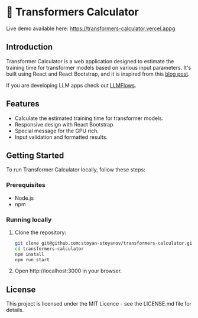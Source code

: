 # 👾 Transformers Calculator

Live demo available here: https://transformers-calculator.vercel.appg

## Introduction
Transformer Calculator is a web application designed to estimate the training time for transformer models based on various input parameters. It's built using React and React Bootstrap, and it is inspired from this [blog post](https://medium.com/@dzmitrybahdanau/the-flops-calculus-of-language-model-training-3b19c1f025e4).

If you are developing LLM apps check out [LLMFlows](https://github.com/stoyan-stoyanov/llmflows).

## Features
- Calculate the estimated training time for transformer models.
- Responsive design with React Bootstrap.
- Special message for the GPU rich.
- Input validation and formatted results.

## Getting Started
To run Transformer Calculator locally, follow these steps:

### Prerequisites
- Node.js
- npm

### Running locally
1. Clone the repository:
   ```bash
   git clone git@github.com:stoyan-stoyanov/transformers-calculator.git
   cd transformers-calculator
   npm install
   npm run start
   ```
2. Open http://localhost:3000 in your browser. 

## License
This project is licensed under the MIT Licence - see the LICENSE.md file for details.
